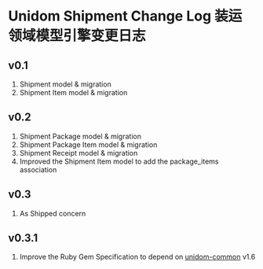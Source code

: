 # Unidom Shipment Change Log 装运领域模型引擎变更日志

## v0.1
1. Shipment model & migration
2. Shipment Item model & migration

## v0.2
1. Shipment Package model & migration
2. Shipment Package Item model & migration
3. Shipment Receipt model & migration
4. Improved the Shipment Item model to add the package_items association

## v0.3
1. As Shipped concern

## v0.3.1
1. Improve the Ruby Gem Specification to depend on [unidom-common](https://github.com/topbitdu/unidom-common) v1.6
